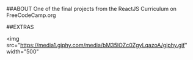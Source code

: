 ##ABOUT
One of the final projects from the ReactJS Curriculum on FreeCodeCamp.org

##EXTRAS

<img src="https://media1.giphy.com/media/bM35lOZc0ZgyLqazoA/giphy.gif" width="500"
